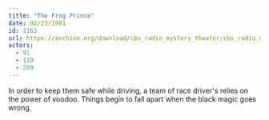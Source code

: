 ```yaml
---
title: "The Frog Prince"
date: 02/23/1981
id: 1163
url: https://archive.org/download/cbs_radio_mystery_theater/cbs_radio_mystery_theater-1151-1200.zip/cbs_radio_mystery_theater-1151-1200%2Fcbsrmt_1163_the_frog_prince.mp3
actors:
  - 91
  - 119
  - 289
---
```

In order to keep them safe while driving, a team of race driver's relies on the power of voodoo. Things begin to fall apart when the black magic goes wrong.